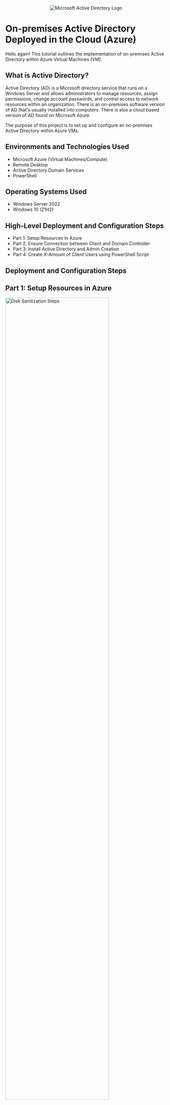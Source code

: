 <p align="center">
<img src="https://i.imgur.com/pU5A58S.png" alt="Microsoft Active Directory Logo"/>
</p>

<h1>On-premises Active Directory Deployed in the Cloud (Azure)</h1>
Hello again! This tutorial outlines the implementation of on-premises Active Directory within Azure Virtual Machines (VM).<br />


<h2>What is Active Directory?</h2>

Active Directory (AD) is a Microsoft directory service that runs on a Windows Server and allows administrators to manage resources, assign permissions, change account passwords, and control access to network resources within an organization. There is an on-premises software version of AD that's usually installed into computers. There is also a cloud based version of AD found on Microsoft Azure.

The purpose of this project is to set up and configure an on-premises Active Directory within Azure VMs.

<h2>Environments and Technologies Used</h2>

- Microsoft Azure (Virtual Machines/Compute)
- Remote Desktop
- Active Directory Domain Services
- PowerShell

<h2>Operating Systems Used </h2>

- Windows Server 2022
- Windows 10 (21H2)

<h2>High-Level Deployment and Configuration Steps</h2>

- Part 1: Setup Resources In Azure
- Part 2: Ensure Connection between Client and Domain Controller
- Part 3: Install Active Directory and Admin Creation
- Part 4: Create X-Amount of Client Users using PowerShell Script

<h2>Deployment and Configuration Steps</h2>

<p>
  <h2>Part 1: Setup Resources in Azure</h2>
<img src="https://i.imgur.com/L3byC8z.png" height="80%" width="80%" alt="Disk Sanitization Steps"/><img src="https://i.imgur.com/sLEEO5q.png" height="80%" width="80%" alt="Disk Sanitization Steps"/>
</p>
<p>

- Create the Domain Controller VM (Windows Server 2022) named “DC-1”
  
- Take note of the Resource Group and Virtual Network (Vnet) that get created at this time
-	Set Domain Controller’s NIC Private IP address to be static. DC-1 > Networking > NIC > IP Configurations
-	Create the Client VM (Windows 10) named “Client-1”. Use the same Resource Group and Vnet that was created for DC-1.
-	Ensure that both VMs are in the same Vnet (you can check the topology with the Network Watcher). Take a quick look below at a visual presentation of what we're doing:
  <img src="https://i.imgur.com/gBEzWB4.png" height="50%" width="50%" alt="Disk Sanitization Steps"/>
</p>
<br /><hr>
<p>
  
  <img src="https://i.imgur.com/wIKFQ4K.png" height="50%" width="50%" alt="Disk Sanitization Steps"/>
  </p>
<p>
<h2>Part 2: Ensure Connectivity between the client and Domain Controller</h2>
- Login to Client-1 with Remote Desktop and ping DC-1’s private IP address with "ping -t (ip address)"
  
  - The outcome we should see is a perpetual ping. However, the request times out instead as seen in pic above. Let's fix that error.
</p>
<br /><hr>
<p>
   <img src="https://i.imgur.com/HO5a6A9.png" height="50%" width="50%" alt="Disk Sanitization Steps"/><img src="https://i.imgur.com/qWY1TqJ.png" height="50%" width="50%" alt="Disk Sanitization Steps"/>
  </p>
  <p>
-	Login to the Domain Controller and enable ICMPv4 in on the local windows Firewall
  
  - Open "Windows Defender Firewall with Advanced Security" >> In left side window pane, click "Inbound Rules"
  - Expand the program window and sort Inbound Rules by "ICMPv4" Protocol >> select and right click the 2 Inbound rules starting with "Core Networking Diagnostics - ICMP Echo Request..." (where one has a "Private" profile and the other a "Domain" profile as seen in left pic above) and select "Enable Rule" for both rules
-	Check back at Client-1 to see the ping succeed. It should ping as seen in right pic above.
</p>
<br /><hr>
<p><img src="https://i.imgur.com/Hyhz52R.png" height="50%" width="50%" alt="Disk Sanitization Steps"/><img src="https://i.imgur.com/hVrvKjW.png" height="50%" width="50%" alt="Disk Sanitization Steps"/><img src="https://i.imgur.com/MJoDKvk.png" height="50%" width="50%" alt="Disk Sanitization Steps"/><img src="https://i.imgur.com/OG3pK2e.png" height="50%" width="50%" alt="Disk Sanitization Steps"/></p>
<p>
<h2>Part 3: Install Active Directory & Admin Creation</h2>
- Configure Active Directory

  - Click "notification" to Select: "Promote this server to a Domain Controller"
  - Select: "Add a new forest" (mydomain.com or your choice)
  - Choose a Password and make note of this
  - Complete Installation ("Next"; "Next"; "Next"; "Next" and "Install")
  - Allow the server to close, which will disconnect the Remote Desktop.
  - Restart and then log back into DC-1 as user: mydomain.com\labuser
</p>
<br /><hr>
<p><img src="https://i.imgur.com/kVVwcTQ.png" height="50%" width="50%" alt="Disk Sanitization Steps"/><img src="https://i.imgur.com/OriaoYz.png" height="50%" width="50%" alt="Disk Sanitization Steps"/></p>
<p>
- Create Admin and Normal User Accounts in AD

  - Navigate to Active Directory Users and Computers (ADUC)
  - Create and take note of names and passwords:
    - an Organizational Unit (OU) called “_EMPLOYEES” (as in left pic above)
    - a new OU named “_ADMINS”(as in left pic)
    - a new employee named “Jane Doe” with the username of “jane_admin” (For practice purposes, select "Password never expires") (as in 3 pics in right pic above)
</p>
<br /><hr>
<p><img src="https://i.imgur.com/IQBdLLG.png" height="50%" width="50%" alt="Disk Sanitization Steps"/><img src="https://i.imgur.com/7RcFReS.png" height="50%" width="50%" alt="Disk Sanitization Steps"/></p>
<p>
- Add jane_admin to the “Domain Admins” Security Group

  - Select the _ADMIN Jane Doe and right click to Select Properties >> Select "Member Of" tab
  - Add Domain Users: "Domain" >> Select "Check Names" to open name options
  - Select "Domain Admins" >> Complete by Selecting "Ok"; "Ok"; "Apply"; "Ok" (Refer to pics above for reference)
  - Log out and close the Remote Desktop connection to DC-1
  - Log back in as mydomain\jane_admin
</p>
<br /><hr>
<p>
  <h2>Part 4: Create X-Amount of Client Users using PowerShell Script</h2>
  
  <img src="https://i.imgur.com/1Z00GXq.png" height="50%" width="50%" alt="Disk Sanitization Steps"/>
  <img src="https://i.imgur.com/PN4Prgi.png" height="50%" width="50%" alt="Disk Sanitization Steps"/>
  </p>
<p>
- Join Client-1 to your domain (din-okafor.com)

- (top 2 pics in black) From the Azure Portal, set Client-1’s DNS settings to the DC’s Private IP address
- In Azure, Locate DC's Private IP address in the VM DC's Overview
- Open the VM Client-1 >> Select "Networking" >> Select the "Network Interface" link
- Select "DNS Servers" in the Left Column >> Choose "Custom" DNS Servers & enter the DC's Private IP address as the DNS Server
- From the Azure Portal, restart Client-1

- Login to Client-1 (Remote Desktop) as the original local admin (labuser) and join it to the domain (computer will restart)
  - Log into Client-1 (Remote Desktop) as original local admin (labuser)
  - (Bottom pic) Right Click Start menu >> Select "System" >> (1) Select "Rename this PC (advanced)" >> (2) Select "Change" >> (3) In "Domain" box type:din-okafor.com >> (4) Select "OK" >> (5) In Computer Name/Domain Changes box: -"din-okafor.com\jane_admin" and password >> (6) Select "OK" and restart when prompted
- Login to the Domain Controller via Remote Desktop >> Navigate to Active Directory Users and Computers (ADUC) >> Verify Client-1 shows up inside “Computers” container on the root of the domain
</p>
<br /><hr>
<p><img src="https://i.imgur.com/wAFGLkS.png" height="50%" width="50%" alt="Disk Sanitization Steps"/><img src="https://i.imgur.com/Q0hvZnn.png" height="50%" width="50%" alt="Disk Sanitization Steps"/><img src="https://i.imgur.com/H697YyZ.png" height="50%" width="50%" alt="Disk Sanitization Steps"/></p>
<p>
- Configure Remote Desktop for non-administrative users on Client-1

- Log into Client-1 as mydomain.com\jane_admin (top pic)
- Open system properties (2nd pic, 1) >> (2) Click “Remote Desktop” >> (3) Click "Select users that can remotely access this PC" >> (4) Click "Add" >> (see 3rd pic) Allow “domain users” access to remote desktop 
- Now, you can log into Client-1 as a normal, non-administrative user (The normal way to do this is with Group Policy because it allows you to change many systems at once)
</p>
<br /><hr>
<p>
<img src="https://i.imgur.com/AGiAIb8.png" height="80%" width="80%" alt="Create Random Users"/>
  <img src="https://i.imgur.com/BIqLVDs.png" height="80%" width="80%" alt="Create Random Users"/>
</p>
<p>
- Create a bunch of random additional users and try attempting to log into client-1 with one of the users

- Within DC-1 Remote Desktop 
- Open PowerShell ISE by right clicking to "Run as Administrator" 
- Open new file
- Paste the contents of [this script file](https://github.com/joshmadakor1/AD_PS/blob/master/Generate-Names-Create-Users.ps1) into it (randomly creating new users with "Password1" as their passwords for testing purposes)
- Open Active Directory and check the "_EMPLOYEES" OU to see the list of random users being added 

</p>
<br />
<hr>
<p></p>
<p></p>
<br /><hr>


Create a bunch of additional users and attempt to log into client-1 with one of the users
27.	Login to DC-1 as jane_admin
28.	Open PowerShell_ise as an administrator
29.	Create a new File and paste the contents of the script into it (https://github.com/joshmadakor1/AD_PS/blob/master/Generate-Names-Create-Users.ps1)
30.	Run the script and observe the accounts being created
31.	When finished, open ADUC and observe the accounts in the appropriate OU
32.	attempt to log into Client-1 with one of the accounts (take note of the password in the script)

</p>
<br /><hr>

<p>
<img src="https://i.imgur.com/DJmEXEB.png" height="80%" width="80%" alt="Disk Sanitization Steps"/>
</p>
<p>
Lorem ipsum dolor sit amet, consectetur adipiscing elit, sed do eiusmod tempor incididunt ut labore et dolore magna aliqua. Ut enim ad minim veniam, quis nostrud exercitation ullamco laboris nisi ut aliquip ex ea commodo consequat. Duis aute irure dolor in reprehenderit in voluptate velit esse cillum dolore eu fugiat nulla pariatur.
</p>
<br />

<p>
<img src="https://i.imgur.com/DJmEXEB.png" height="80%" width="80%" alt="Disk Sanitization Steps"/>
</p>
<p>
Lorem ipsum dolor sit amet, consectetur adipiscing elit, sed do eiusmod tempor incididunt ut labore et dolore magna aliqua. Ut enim ad minim veniam, quis nostrud exercitation ullamco laboris nisi ut aliquip ex ea commodo consequat. Duis aute irure dolor in reprehenderit in voluptate velit esse cillum dolore eu fugiat nulla pariatur.
</p>
<br />
